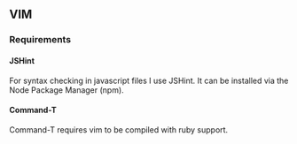 ## VIM
### Requirements
#### JSHint
For syntax checking in javascript files I use JSHint. It can be installed via the Node Package Manager (npm).

#### Command-T
Command-T requires vim to be compiled with ruby support.
